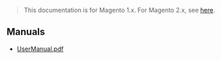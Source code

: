 <blockquote class="important">This documentation is for Magento 1.x. For Magento 2.x, see <a href="https://docs.nickolasburr.com/magento/extensions/2.x/tokenizeuserauthentication/latest/">here</a>.</blockquote>

## Manuals

- [UserManual.pdf](https://docs.nickolasburr.com/magento/extensions/1.x/tokenizeuserauthentication/1.1.0/manuals/UserManual.pdf)
